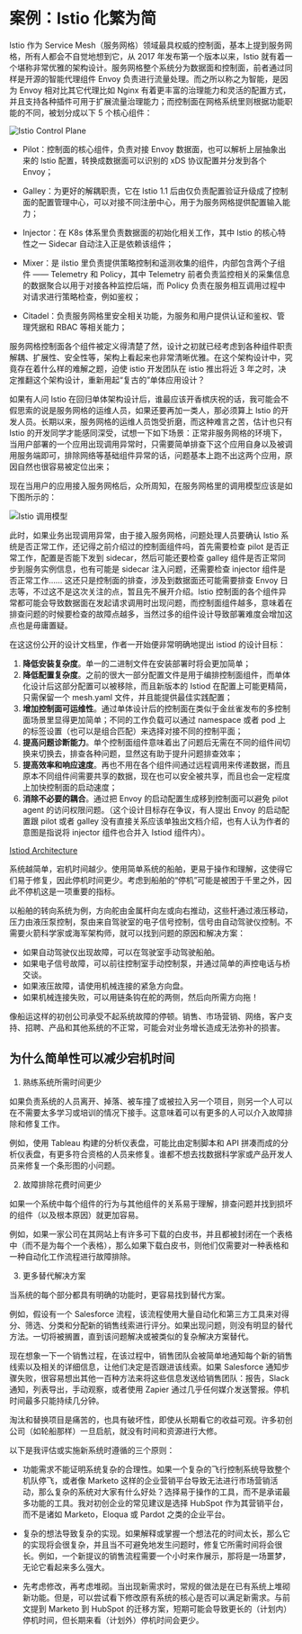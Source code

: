 # 案例：Istio 化繁为简

lstio 作为 Service Mesh（服务网格）领域最具权威的控制面，基本上提到服务网格，所有人都会不自觉地想到它，从 2017 年发布第一个版本以来，lstio 就有着一个堪称非常优雅的架构设计。服务网格整个系统分为数据面和控制面，前者通过同样是开源的智能代理组件 Envoy 负责进行流量处理。而之所以称之为智能，是因为 Envoy 相对比其它代理比如 Nginx 有着更丰富的治理能力和灵活的配置方式，并且支持各种插件可用于扩展流量治理能力；而控制面在网格系统里则根据功能职能的不同，被划分成以下 5 个核心组件：

![Istio Control Plane](https://s1.ax1x.com/2020/03/16/8JFyLt.png)

- Pilot：控制面的核心组件，负责对接 Envoy 数据面，也可以解析上层抽象出来的 lstio 配置，转换成数据面可以识别的 xDS 协议配置并分发到各个 Envoy；

- Galley：为更好的解耦职责，它在 lstio 1.1 后由仅负责配置验证升级成了控制面的配置管理中心，可以对接不同注册中心，用于为服务网格提供配置输入能力；

- Injector：在 K8s 体系里负责数据面的初始化相关工作，其中 lstio 的核心特性之一 Sidecar 自动注入正是依赖该组件；

- Mixer：是 ilstio 里负责提供策略控制和遥测收集的组件，内部包含两个子组件 —— Telemetry 和 Policy，其中 Telemetry 前者负责监控相关的采集信息的数据聚合以用于对接各种监控后端，而 Policy 负责在服务相互调用过程中对请求进行策略检查，例如鉴权；

- Citadel：负责服务网格里安全相关功能，为服务和用户提供认证和鉴权、管理凭据和 RBAC 等相关能力；

服务网格控制面各个组件被定义得清楚了然，设计之初就已经考虑到各种组件职责解耦、扩展性、安全性等，架构上看起来也非常清晰优雅。在这个架构设计中，究竟存在着什么样的难解之题，迫使 istio 开发团队在 istio 推出将近 3 年之时，决定推翻这个架构设计，重新用起“复古的”单体应用设计？

如果有人问 lstio 在回归单体架构设计后，谁最应该开香槟庆祝的话，我可能会不假思索的说是服务网格的运维人员，如果还要再加一类人，那必须算上 lstio 的开发人员。长期以来，服务网格的运维人员饱受折磨，而这种难言之苦，估计也只有 lstio 的开发同学才能感同深受，试想一下如下场景：正常非服务网格的环境下，当用户部署的一个应用出现调用异常时，只需要简单排查下这个应用自身以及被调用服务端即可，排除网络等基础组件异常的话，问题基本上跑不出这两个应用，原因自然也很容易被定位出来；

现在当用户的应用接入服务网格后，众所周知，在服务网格里的调用模型应该是如下图所示的：

![Istio 调用模型](https://s1.ax1x.com/2020/03/16/8JFHe0.md.png)

此时，如果业务出现调用异常，由于接入服务网格，问题处理人员要确认 lstio 系统是否正常工作，还记得之前介绍过的控制面组件吗，首先需要检查 pilot 是否正常工作，配置是否能下发到 sidecar，然后可能还要检查 galley 组件是否正常同步到服务实例信息，也有可能是 sidecar 注入问题，还需要检查 injector 组件是否正常工作…… 这还只是控制面的排查，涉及到数据面还可能需要排查 Envoy 日志等，不过这不是这次关注的点，暂且先不展开介绍。lstio 控制面的各个组件异常都可能会导致数据面在发起请求调用时出现问题，而控制面组件越多，意味着在排查问题的时候要检查的故障点越多，当然过多的组件设计导致部署难度会增加这点也是毋庸置疑。

在这这份公开的设计文档里，作者一开始便非常明确地提出 istiod 的设计目标：

1. **降低安装复杂度**。单一的二进制文件在安装部署时将会更加简单；
2. **降低配置复杂度**。之前的很大一部分配置文件是用于编排控制面组件，而单体化设计后这部分配置可以被移除，而且新版本的 Istiod 在配置上可能更精简，只需保留一个 mesh.yaml 文件，并且能提供最佳实践配置；
3. **增加控制面可运维性**。通过单体设计后的控制面在类似于金丝雀发布的多控制面场景里显得更加简单；不同的工作负载可以通过 namespace 或者 pod 上的标签设置（也可以是组合匹配）来选择对接不同的控制平面；
4. **提高问题诊断能力**。单个控制面组件意味着出了问题后无需在不同的组件间切换来切换去，排查各种问题，显然这有助于提升问题排查效率；
5. **提高效率和响应速度**。再也不用在各个组件间通过远程调用来传递数据，而且原本不同组件间需要共享的数据，现在也可以安全被共享，而且也会一定程度上加快控制面的启动速度；
6. **消除不必要的耦合**。通过把 Envoy 的启动配置生成移到控制面可以避免 pilot agent 的访问权限问题。（这个设计目标存在争议，有人提出 Envoy 的启动配置跟 pilot 或者 galley 没有直接关系应该单独出文档介绍，也有人认为作者的意图是指说将 injector 组件也合并入 Istiod 组件内）。

[Istiod Architecture](https://s1.ax1x.com/2020/03/16/8JkQTf.png)

系统越简单，宕机时间越少。使用简单系统的船舶，更易于操作和理解，这使得它们易于修复，因此停机时间更少。考虑到船舶的“停机”可能是被困于千里之外，因此不停机这是一项重要的指标。

以船舶的转向系统为例，方向舵由金属杆向左或向右推动，这些杆通过液压移动，压力由液压泵控制，泵由来自驾驶室的电子信号控制，信号由自动驾驶仪控制。不需要火箭科学家或海军架构师，就可以找到问题的原因和解决方案：

- 如果自动驾驶仪出现故障，可以在驾驶室手动驾驶船舶。
- 如果电子信号故障，可以前往控制室手动控制泵，并通过简单的声控电话与桥交谈。
- 如果液压故障，请使用机械连接的紧急方向盘。
- 如果机械连接失败，可以用链条钩在舵的两侧，然后向所需方向拖！

像船运这样的初创公司承受不起系统故障的停顿。销售、市场营销、网络，客户支持、招聘、产品和其他系统的不正常，可能会对业务增长造成无法弥补的损害。

## 为什么简单性可以减少宕机时间

1. 熟练系统所需时间更少

如果负责系统的人员离开、掉落、被车撞了或被拉入另一个项目，则另一个人可以在不需要太多学习或培训的情况下接手。这意味着可以有更多的人可以介入故障排除和修复工作。

例如，使用 Tableau 构建的分析仪表盘，可能比由定制脚本和 API 拼凑而成的分析仪表盘，有更多符合资格的人员来修复。谁都不想去找数据科学家或产品开发人员来修复一个条形图的小问题。

2. 故障排除花费时间更少

如果一个系统中每个组件的行为与其他组件的关系易于理解，排查问题并找到损坏的组件（以及根本原因）就更加容易。

例如，如果一家公司在其网站上有许多可下载的白皮书，并且都被封闭在一个表格中（而不是为每个一个表格），那么如果下载白皮书，则他们仅需要对一种表格和一种自动化工作流程进行故障排除。

3. 更多替代解决方案

当系统的每个部分都具有明确的功能时，更容易找到替代方案。

例如，假设有一个 Salesforce 流程，该流程使用大量自动化和第三方工具来对得分、筛选、分类和分配新的销售线索进行评分。如果出现问题，则没有明显的替代方法。一切将被搁置，直到该问题解决或被类似的复杂解决方案替代。

现在想象一下一个销售过程，在该过程中，销售团队会被简单地通知每个新的销售线索以及相关的详细信息，让他们决定是否跟进该线索。如果 Salesforce 通知步骤失败，很容易想出其他一百种方法来将这些信息发送给销售团队：报告，Slack 通知，列表导出，手动观察，或者使用 Zapier 通过几乎任何媒介发送警报。停机时间最多只能持续几分钟。

淘汰和替换项目是痛苦的，也具有破坏性，即使从长期看它的收益可观。许多初创公司（如轮船那样）一旦启航，就没有时间和资源进行大修。

以下是我评估或实施新系统时遵循的三个原则：

- 功能需求不能证明系统复杂的合理性。如果一个复杂的飞行控制系统导致整个机队停飞，或者像 Marketo 这样的企业营销平台导致无法进行市场营销活动，那么复杂的系统对大家有什么好处？选择易于操作的工具，而不是承诺最多功能的工具。我对初创企业的常见建议是选择 HubSpot 作为其营销平台，而不是诸如 Marketo，Eloqua 或 Pardot 之类的企业平台。

- 复杂的想法导致复杂的实现。如果解释或掌握一个想法花的时间太长，那么它的实现将会很复杂，并且当不可避免地发生问题时，修复它所需时间将会很长。例如，一个新提议的销售流程需要一个小时来作展示，那将是一场噩梦，无论它看起来多么强大。

- 先考虑修改，再考虑堆砌。当出现新需求时，常规的做法是在已有系统上堆砌新功能。但是，可以尝试看下修改原有系统的核心是否可以满足新需求。与前文提到 Marketo 到 HubSpot 的迁移方案，短期可能会导致更长的（计划内）停机时间，但长期来看（计划外）停机时间会更少。
